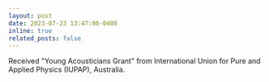 ```yaml
---
layout: post
date: 2023-07-23 13:47:00-0400
inline: true
related_posts: false
---
```


Received "Young Acousticians Grant" from  International Union for Pure and Applied Physics  (IUPAP), Australia.
